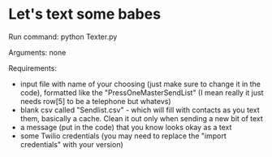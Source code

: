 # Let's text some babes
Run command: python Texter.py

Arguments: none

Requirements:
- input file with name of your choosing (just make sure to change it in the code), formatted like the "PressOneMasterSendList" (I mean really it just needs row[5] to be a telephone but whatevs)
- blank csv called "Sendlist.csv" - which will fill with contacts as you text them, basically a cache. Clean it out only when sending a new bit of text
- a message (put in the code) that you know looks okay as a text
- some Twilio credentials (you may need to replace the "import credentials" with your version)
